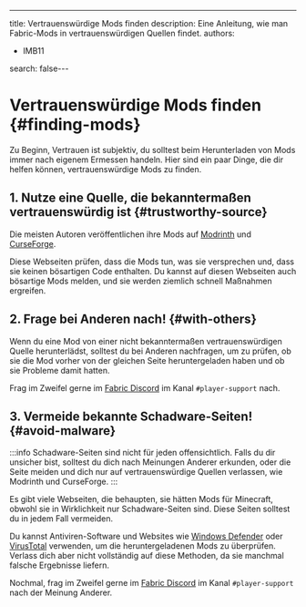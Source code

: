 ---
title: Vertrauenswürdige Mods finden
description: Eine Anleitung, wie man Fabric-Mods in vertrauenswürdigen Quellen findet.
authors:
  - IMB11

search: false---

# Vertrauenswürdige Mods finden {#finding-mods}

Zu Beginn, Vertrauen ist subjektiv, du solltest beim Herunterladen von Mods immer nach eigenem Ermessen handeln. Hier sind ein paar Dinge, die dir helfen können, vertrauenswürdige Mods zu finden.

## 1. Nutze eine Quelle, die bekanntermaßen vertrauenswürdig ist {#trustworthy-source}

Die meisten Autoren veröffentlichen ihre Mods auf [Modrinth](https://modrinth.com/mods?g=categories:%27fabric%27) und [CurseForge](https://www.curseforge.com/minecraft/search?class=mc-mods\\&gameVersionTypeId=4).

Diese Webseiten prüfen, dass die Mods tun, was sie versprechen und, dass sie keinen bösartigen Code enthalten. Du kannst auf diesen Webseiten auch bösartige Mods melden, und sie werden ziemlich schnell Maßnahmen ergreifen.

## 2. Frage bei Anderen nach! {#with-others}

Wenn du eine Mod von einer nicht bekanntermaßen vertrauenswürdigen Quelle herunterlädst, solltest du bei Anderen nachfragen, um zu prüfen, ob sie die Mod vorher von der gleichen Seite heruntergeladen haben und ob sie Probleme damit hatten.

Frag im Zweifel gerne im [Fabric Discord](https://discord.gg/v6v4pMv) im Kanal `#player-support` nach.

## 3. Vermeide bekannte Schadware-Seiten! {#avoid-malware}

:::info
Schadware-Seiten sind nicht für jeden offensichtlich. Falls du dir unsicher bist, solltest du dich nach Meinungen Anderer erkunden, oder die Seite meiden und dich nur auf vertrauenswürdige Quellen verlassen, wie Modrinth und CurseForge.
:::

Es gibt viele Webseiten, die behaupten, sie hätten Mods für Minecraft, obwohl sie in Wirklichkeit nur Schadware-Seiten sind. Diese Seiten solltest du in jedem Fall vermeiden.

Du kannst Antiviren-Software und Websites wie [Windows Defender](https://www.microsoft.com/en-us/windows/comprehensive-security) oder [VirusTotal](https://www.virustotal.com/) verwenden, um die heruntergeladenen Mods zu überprüfen. Verlass dich aber nicht vollständig auf diese Methoden, da sie manchmal falsche Ergebnisse liefern.

Nochmal, frag im Zweifel gerne im [Fabric Discord](https://discord.gg/v6v4pMv) im Kanal `#player-support` nach der Meinung Anderer.
